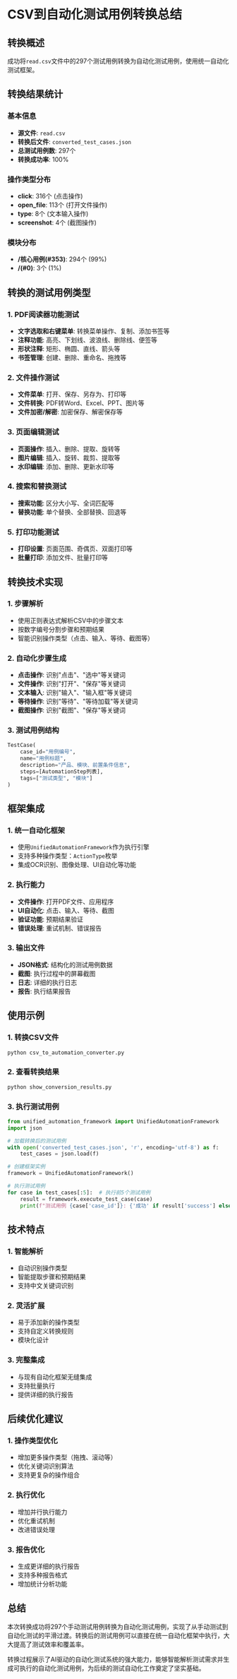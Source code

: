 # CSV到自动化测试用例转换总结

## 转换概述

成功将`read.csv`文件中的297个测试用例转换为自动化测试用例，使用统一自动化测试框架。

## 转换结果统计

### 基本信息
- **源文件**: `read.csv`
- **转换后文件**: `converted_test_cases.json`
- **总测试用例数**: 297个
- **转换成功率**: 100%

### 操作类型分布
- **click**: 316个 (点击操作)
- **open_file**: 113个 (打开文件操作)
- **type**: 8个 (文本输入操作)
- **screenshot**: 4个 (截图操作)

### 模块分布
- **/核心用例(#353)**: 294个 (99%)
- **/(#0)**: 3个 (1%)

## 转换的测试用例类型

### 1. PDF阅读器功能测试
- **文字选取和右键菜单**: 转换菜单操作、复制、添加书签等
- **注释功能**: 高亮、下划线、波浪线、删除线、便签等
- **形状注释**: 矩形、椭圆、直线、箭头等
- **书签管理**: 创建、删除、重命名、拖拽等

### 2. 文件操作测试
- **文件菜单**: 打开、保存、另存为、打印等
- **文件转换**: PDF转Word、Excel、PPT、图片等
- **文件加密/解密**: 加密保存、解密保存等

### 3. 页面编辑测试
- **页面操作**: 插入、删除、提取、旋转等
- **图片编辑**: 插入、旋转、裁剪、提取等
- **水印编辑**: 添加、删除、更新水印等

### 4. 搜索和替换测试
- **搜索功能**: 区分大小写、全词匹配等
- **替换功能**: 单个替换、全部替换、回退等

### 5. 打印功能测试
- **打印设置**: 页面范围、奇偶页、双面打印等
- **批量打印**: 添加文件、批量打印等

## 转换技术实现

### 1. 步骤解析
- 使用正则表达式解析CSV中的步骤文本
- 按数字编号分割步骤和预期结果
- 智能识别操作类型（点击、输入、等待、截图等）

### 2. 自动化步骤生成
- **点击操作**: 识别"点击"、"选中"等关键词
- **文件操作**: 识别"打开"、"保存"等关键词
- **文本输入**: 识别"输入"、"输入框"等关键词
- **等待操作**: 识别"等待"、"等待加载"等关键词
- **截图操作**: 识别"截图"、"保存"等关键词

### 3. 测试用例结构
```python
TestCase(
    case_id="用例编号",
    name="用例标题",
    description="产品、模块、前置条件信息",
    steps=[AutomationStep列表],
    tags=["测试类型", "模块"]
)
```

## 框架集成

### 1. 统一自动化框架
- 使用`UnifiedAutomationFramework`作为执行引擎
- 支持多种操作类型：`ActionType`枚举
- 集成OCR识别、图像处理、UI自动化等功能

### 2. 执行能力
- **文件操作**: 打开PDF文件、应用程序
- **UI自动化**: 点击、输入、等待、截图
- **验证功能**: 预期结果验证
- **错误处理**: 重试机制、错误报告

### 3. 输出文件
- **JSON格式**: 结构化的测试用例数据
- **截图**: 执行过程中的屏幕截图
- **日志**: 详细的执行日志
- **报告**: 执行结果报告

## 使用示例

### 1. 转换CSV文件
```bash
python csv_to_automation_converter.py
```

### 2. 查看转换结果
```bash
python show_conversion_results.py
```

### 3. 执行测试用例
```python
from unified_automation_framework import UnifiedAutomationFramework
import json

# 加载转换后的测试用例
with open('converted_test_cases.json', 'r', encoding='utf-8') as f:
    test_cases = json.load(f)

# 创建框架实例
framework = UnifiedAutomationFramework()

# 执行测试用例
for case in test_cases[:5]:  # 执行前5个测试用例
    result = framework.execute_test_case(case)
    print(f"测试用例 {case['case_id']}: {'成功' if result['success'] else '失败'}")
```

## 技术特点

### 1. 智能解析
- 自动识别操作类型
- 智能提取步骤和预期结果
- 支持中文关键词识别

### 2. 灵活扩展
- 易于添加新的操作类型
- 支持自定义转换规则
- 模块化设计

### 3. 完整集成
- 与现有自动化框架无缝集成
- 支持批量执行
- 提供详细的执行报告

## 后续优化建议

### 1. 操作类型优化
- 增加更多操作类型（拖拽、滚动等）
- 优化关键词识别算法
- 支持更复杂的操作组合

### 2. 执行优化
- 增加并行执行能力
- 优化重试机制
- 改进错误处理

### 3. 报告优化
- 生成更详细的执行报告
- 支持多种报告格式
- 增加统计分析功能

## 总结

本次转换成功将297个手动测试用例转换为自动化测试用例，实现了从手动测试到自动化测试的平滑过渡。转换后的测试用例可以直接在统一自动化框架中执行，大大提高了测试效率和覆盖率。

转换过程展示了AI驱动的自动化测试系统的强大能力，能够智能解析测试需求并生成可执行的自动化测试用例，为后续的测试自动化工作奠定了坚实基础。
